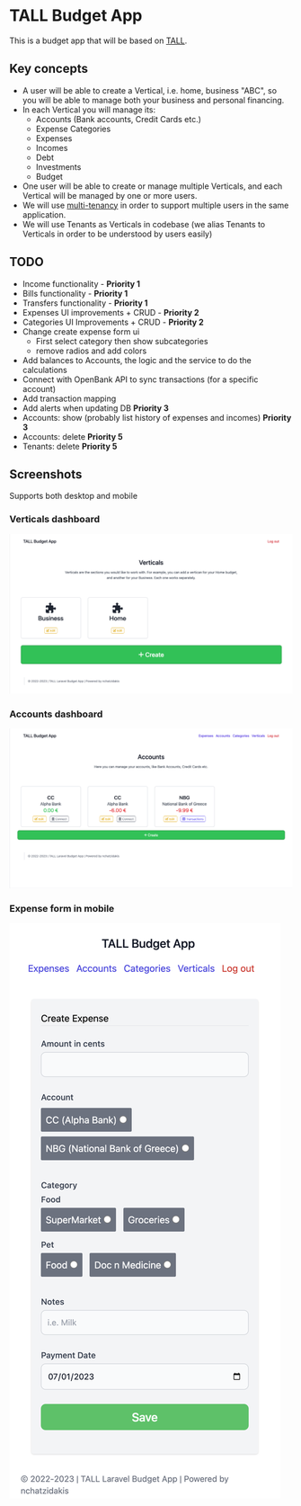 # TALL Budget App
This is a budget app that will be based on [TALL](https://tallstack.dev/). 

## Key concepts
- A user will be able to create a Vertical, i.e. home, business "ABC", so you will be able to manage both your business and personal financing.
- In each Vertical you will manage its:
  - Accounts (Bank accounts, Credit Cards etc.)
  - Expense Categories
  - Expenses
  - Incomes
  - Debt
  - Investments
  - Budget
- One user will be able to create or manage multiple Verticals, and each Vertical will be managed by one or more users.
- We will use [multi-tenancy](https://tenancyforlaravel.com/) in order to support multiple users in the same application.
- We will use Tenants as Verticals in codebase (we alias Tenants to Verticals in order to be understood by users easily)

## TODO
- Income functionality - **Priority 1**
- Bills functionality - **Priority 1**
- Transfers functionality - **Priority 1**
- Expenses UI improvements + CRUD - **Priority 2**
- Categories UI Improvements + CRUD - **Priority 2**
- Change create expense form ui
    - First select category then show subcategories
    - remove radios and add colors
- Add balances to Accounts, the logic and the service to do the calculations
- Connect with OpenBank API to sync transactions (for a specific account)
- Add transaction mapping
- Add alerts when updating DB **Priority 3**
- Accounts: show (probably list history of expenses and incomes) **Priority 3**
- Accounts: delete **Priority 5**
- Tenants: delete **Priority 5**

## Screenshots

Supports both desktop and mobile

### Verticals dashboard
![Verticals dashboard](public/readme/img/verticals.png)

### Accounts dashboard
![Accounts dashboard](public/readme/img/accounts.png)

### Expense form in mobile
![Expense Form](public/readme/img/expense-form.png)
